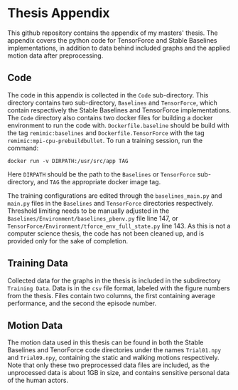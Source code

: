 # Thesis Appendix
This github repository contains the appendix of my masters' thesis.
The appendix covers the python code for TensorForce and Stable Baselines implementations, in addition to data behind included graphs and the applied motion data after preprocessing.

## Code
The code in this appendix is collected in the `Code` sub-directory. This directory contains two sub-directory, `Baselines` and `TensorForce`, which contain respectively the Stable Baselines and TensorForce implementations. The `Code` directory also contains two docker files for building a docker environment to run the code with. 
`Dockerfile.baseline` should be build with the tag `remimic:baselines` and 
`Dockerfile.TensorForce` with the tag `remimic:mpi-cpu-prebuildbullet`.
To run a training session, run the command: 

	docker run -v DIRPATH:/usr/src/app TAG

Here `DIRPATH` should be the path to the `Baselines` or `TensorForce` sub-directory, and `TAG` the appropriate docker image tag. 

The training configurations are edited through the `baselines_main.py` and `main.py` files in the `Baselines` and `TensorForce` directories respectively. Threshold limiting needs to be manually adjusted in the `Baselines/Environment/baselines_pbenv.py` file line 147, or `TensorForce/Environment/tforce_env_full_state.py` line 143.
As this is not a computer science thesis, the code has not been cleaned up, and is provided only for the sake of completion.

## Training Data
Collected data for the graphs in the thesis is included in the subdirectory `Training Data`. Data is in the `csv` file format, labeled with the figure numbers from the thesis. Files contain two columns, the first containing average performance, and the second the episode number. 

## Motion Data
The motion data used in this thesis can be found in both the Stable Baselines and TenorForce code directories under the names `Trial01.npy` and `Trial09.npy`, containing the static and walking motions respectively. Note that only these two preprocessed data files are included, as the unprocessed data is about 1GB in size, and contains sensitive personal data of the human actors.